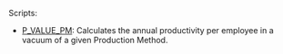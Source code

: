Scripts:
- [P_VALUE_PM](https://github.com/xxxAnn/Vic3-Scripts/tree/master/P_VALUE_PM): Calculates the annual productivity per employee in a vacuum of a given Production Method.